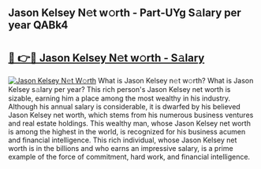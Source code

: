## Jason Kelsey N𝚎t w𝚘rth - Part-UYg S𝚊lary per year QABk4

# <h2><a href="http://gc0uub.nevu.top/?p=Jason+Kelsey">🔗 👉🔴 Jason Kelsey N𝚎t w𝚘rth - S𝚊lary</a></h2>

[![Jason Kelsey N𝚎t W𝚘rth](https://i.imgur.com/Oavwk0R.jpeg)](http://gc0uub.nevu.top/?p=Jason+Kelsey)
What is Jason Kelsey n𝚎t w𝚘rth? What is Jason Kelsey s𝚊lary per year?
This rich person's Jason Kelsey net worth is sizable, earning him a place among the most wealthy in his industry. Although his annual salary is considerable, it is dwarfed by his believed Jason Kelsey net worth, which stems from his numerous business ventures and real estate holdings. This wealthy man, whose Jason Kelsey net worth is among the highest in the world, is recognized for his business acumen and financial intelligence. This rich individual, whose Jason Kelsey net worth is in the billions and who earns an impressive salary, is a prime example of the force of commitment, hard work, and financial intelligence.
